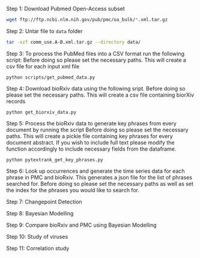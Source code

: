 Step 1: Download Pubmed Open-Access subset

```bash
wget ftp://ftp.ncbi.nlm.nih.gov/pub/pmc/oa_bulk/*.xml.tar.gz
```

Step 2: Untar file to `data` folder

```bash
tar -xzf comm_use.A-B.xml.tar.gz --directory data/
```

Step 3: To process the PubMed files into a CSV format run the following script:
Before doing so please set the necessary paths. This will create a csv file for each input xml file

```
python scripts/get_pubmed_data.py
```

Step 4: Download bioRxiv data using the following sript.
Before doing so please set the necessary paths. This will create a csv file containing biorXiv records

```
python get_biorxiv_data.py
```

Step 5: Process the bioRxiv data to generate key phrases from every document by running the script
Before doing so please set the necessary paths. This will create a pickle file containing key phrases for every document abstract. If you wish to include full text please modify the function accordingly to include necessary fields from the dataframe.

```
python pytextrank_get_key_phrases.py
```

Step 6: Look up occurrences and generate the time series data for each phrase in PMC and bioRxiv. This generates a json file for the list of phrases searched for.
Before doing so please set the necessary paths as  well as set the index for the phrases you would like to search for. 


Step 7: Changepoint Detection

Step 8: Bayesian Modelling 

Step 9: Compare bioRxiv and PMC using Bayesian Modelling

Step 10: Study of viruses

Step 11: Correlation study


